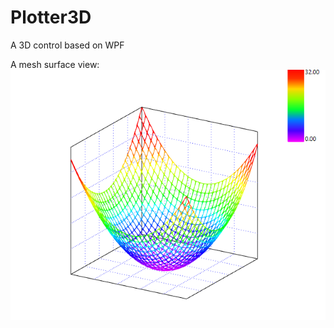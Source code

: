 # Plotter3D
A 3D control based on WPF

A mesh surface view:
![Demo A mesh surface view ](./demo.png)